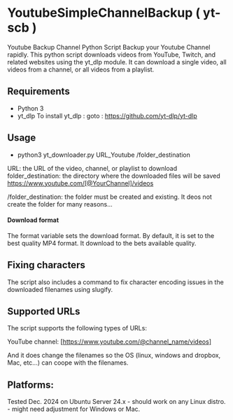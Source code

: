 # YoutubeSimpleChannelBackup ( yt-scb )

Youtube Backup Channel Python Script
Backup your Youtube Channel rapidly.
This python script downloads videos from YouTube, Twitch, and related websites using the yt_dlp module. It can download a single video, all videos from a channel, or all videos from a playlist.

## Requirements
- Python 3
- yt_dlp
To install yt_dlp : goto : https://github.com/yt-dlp/yt-dlp

## Usage

- python3 yt_downloader.py URL_Youtube /folder_destination

URL: the URL of the video, channel, or playlist to download
folder_destination: the directory where the downloaded files will be saved
https://www.youtube.com/[@YourChannel]/videos

/folder_destination:
the folder must be created and existing. It deos not create the folder for many reasons...

#### Download format
The format variable sets the download format. By default, it is set to the best quality MP4 format.
It download to the bets available quality.

## Fixing characters
The script also includes a command to fix character encoding issues in the downloaded filenames using slugify. 

## Supported URLs
The script supports the following types of URLs:

YouTube channel: [https://www.youtube.com/@channel_name/videos]

And it does change the filenames so the OS (linux, windows and dropbox, Mac, etc...) can coope with the filenames.

## Platforms:
Tested Dec. 2024 on Ubuntu Server 24.x - should work on any Linux distro. - might need adjustment for Windows or Mac.

